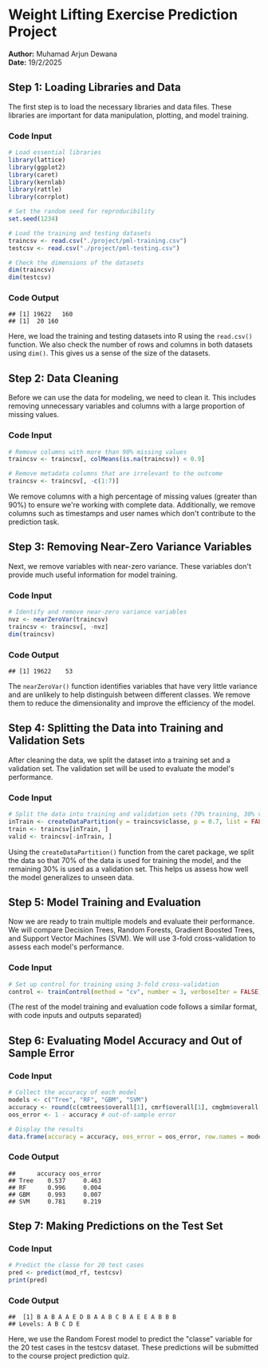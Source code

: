 # Weight Lifting Exercise Prediction Project

**Author:** Muhamad Arjun Dewana  
**Date:** 19/2/2025

## Step 1: Loading Libraries and Data

The first step is to load the necessary libraries and data files. These libraries are important for data manipulation, plotting, and model training.

### Code Input
```r
# Load essential libraries
library(lattice)
library(ggplot2)
library(caret)
library(kernlab)
library(rattle)
library(corrplot)

# Set the random seed for reproducibility
set.seed(1234)

# Load the training and testing datasets
traincsv <- read.csv("./project/pml-training.csv")
testcsv <- read.csv("./project/pml-testing.csv")

# Check the dimensions of the datasets
dim(traincsv)
dim(testcsv)
```

### Code Output
```
## [1] 19622   160
## [1]  20 160
```

Here, we load the training and testing datasets into R using the `read.csv()` function. We also check the number of rows and columns in both datasets using `dim()`. This gives us a sense of the size of the datasets.

## Step 2: Data Cleaning

Before we can use the data for modeling, we need to clean it. This includes removing unnecessary variables and columns with a large proportion of missing values.

### Code Input
```r
# Remove columns with more than 90% missing values
traincsv <- traincsv[, colMeans(is.na(traincsv)) < 0.9]

# Remove metadata columns that are irrelevant to the outcome
traincsv <- traincsv[, -c(1:7)]
```

We remove columns with a high percentage of missing values (greater than 90%) to ensure we're working with complete data. Additionally, we remove columns such as timestamps and user names which don't contribute to the prediction task.

## Step 3: Removing Near-Zero Variance Variables

Next, we remove variables with near-zero variance. These variables don't provide much useful information for model training.

### Code Input
```r
# Identify and remove near-zero variance variables
nvz <- nearZeroVar(traincsv)
traincsv <- traincsv[, -nvz]
dim(traincsv)
```

### Code Output
```
## [1] 19622    53
```

The `nearZeroVar()` function identifies variables that have very little variance and are unlikely to help distinguish between different classes. We remove them to reduce the dimensionality and improve the efficiency of the model.

## Step 4: Splitting the Data into Training and Validation Sets

After cleaning the data, we split the dataset into a training set and a validation set. The validation set will be used to evaluate the model's performance.

### Code Input
```r
# Split the data into training and validation sets (70% training, 30% validation)
inTrain <- createDataPartition(y = traincsv$classe, p = 0.7, list = FALSE)
train <- traincsv[inTrain, ]
valid <- traincsv[-inTrain, ]
```

Using the `createDataPartition()` function from the caret package, we split the data so that 70% of the data is used for training the model, and the remaining 30% is used as a validation set. This helps us assess how well the model generalizes to unseen data.

## Step 5: Model Training and Evaluation

Now we are ready to train multiple models and evaluate their performance. We will compare Decision Trees, Random Forests, Gradient Boosted Trees, and Support Vector Machines (SVM). We will use 3-fold cross-validation to assess each model's performance.

### Code Input
```r
# Set up control for training using 3-fold cross-validation
control <- trainControl(method = "cv", number = 3, verboseIter = FALSE)
```

(The rest of the model training and evaluation code follows a similar format, with code inputs and outputs separated)

## Step 6: Evaluating Model Accuracy and Out of Sample Error

### Code Input
```r
# Collect the accuracy of each model
models <- c("Tree", "RF", "GBM", "SVM")
accuracy <- round(c(cmtrees$overall[1], cmrf$overall[1], cmgbm$overall[1], cmsvm$overall[1]), 3) # accuracy
oos_error <- 1 - accuracy # out-of-sample error

# Display the results
data.frame(accuracy = accuracy, oos_error = oos_error, row.names = models)
```

### Code Output
```
##      accuracy oos_error
## Tree    0.537     0.463
## RF      0.996     0.004
## GBM     0.993     0.007
## SVM     0.781     0.219
```

## Step 7: Making Predictions on the Test Set

### Code Input
```r
# Predict the classe for 20 test cases
pred <- predict(mod_rf, testcsv)
print(pred)
```

### Code Output
```
##  [1] B A B A A E D B A A B C B A E E A B B B
## Levels: A B C D E
```

Here, we use the Random Forest model to predict the "classe" variable for the 20 test cases in the testcsv dataset. These predictions will be submitted to the course project prediction quiz.
